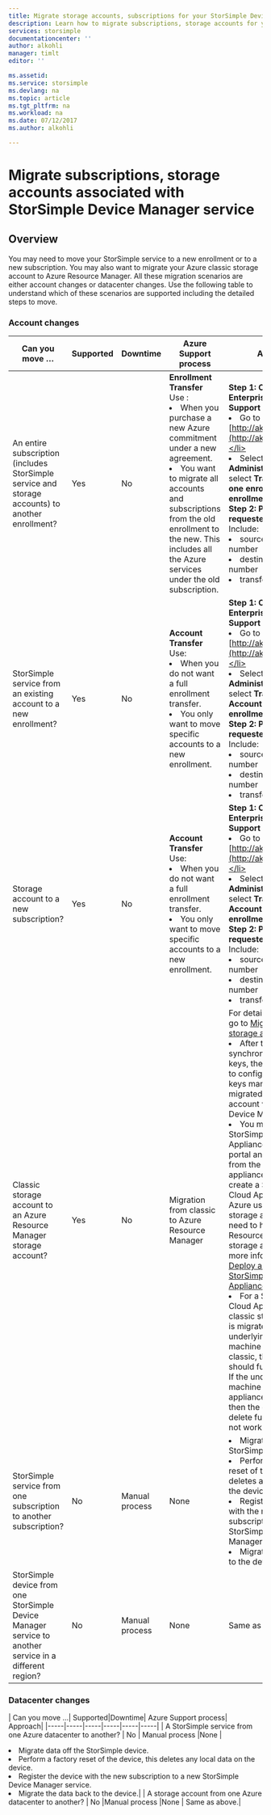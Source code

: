 ```yaml
---
title: Migrate storage accounts, subscriptions for your StorSimple Device Manager service | Microsoft Docs
description: Learn how to migrate subscriptions, storage accounts for your StorSimple Device Manager service8000.
services: storsimple
documentationcenter: ''
author: alkohli
manager: timlt
editor: ''

ms.assetid: 
ms.service: storsimple
ms.devlang: na
ms.topic: article
ms.tgt_pltfrm: na
ms.workload: na
ms.date: 07/12/2017
ms.author: alkohli

---
```

# Migrate subscriptions, storage accounts associated with StorSimple Device Manager service

## Overview

You may need to move your StorSimple service to a new enrollment or to a new subscription. You may also want to migrate your Azure classic storage account to Azure Resource Manager. All these migration scenarios are either account changes or datacenter changes. Use the following table to understand which of these scenarios are supported including the detailed steps to move.

### Account changes

| Can you move …| Supported| Downtime| Azure Support process| Approach|
|-----|-----|-----|-----|-----|
| An entire subscription (includes StorSimple service and storage accounts) to another enrollment? | Yes       | No       | **Enrollment Transfer**<br>Use :<li>When you  purchase a new Azure commitment under a new agreement.</li><li>You want to migrate all accounts and subscriptions from the old enrollment to the new. This includes all the Azure services under the old subscription.</li> | **Step 1: Open an Azure Enterprise Operation Support ticket.**<li>Go to [http://aka.ms/AzureEnt](http://aka.ms/AzureEnt).</li><li> Select **Enrollment Administration** and then select **Transfer from one enrollment to a new enrollment**.<br>**Step 2: Provide the requested information**<br>Include:<li>source enrollment number</li><li> destination enrollment number</li><li>transfer effective date|
| StorSimple service from an existing account to a new enrollment?    | Yes       | No       | **Account Transfer**<br>Use:<li>When you do not want a full enrollment transfer.</li><li>You only want to move specific accounts to a new enrollment.</li>| **Step 1: Open an Azure Enterprise Operation Support ticket.**<li>Go to [http://aka.ms/AzureEnt](http://aka.ms/AzureEnt).</li><li>Select **Enrollment Administration** and then select **Transfer an EA Account to a new enrollment**.<br>**Step 2: Provide the requested information**<br>Include:<li>source enrollment number</li><li> destination enrollment number</li><li>transfer effective date|
| Storage account to a new subscription?    | Yes       | No       | **Account Transfer**<br>Use:<li>When you do not want a full enrollment transfer.</li><li>You only want to move specific accounts to a new enrollment.</li>| **Step 1: Open an Azure Enterprise Operation Support ticket.**<li>Go to [http://aka.ms/AzureEnt](http://aka.ms/AzureEnt).</li><li>Select **Enrollment Administration** and then select **Transfer an EA Account to a new enrollment**.<br>**Step 2: Provide the requested information**<br>Include:<li>source enrollment number</li><li> destination enrollment number</li><li>transfer effective date|
| Classic storage account to an Azure Resource Manager storage account?   | Yes       | No       |Migration from classic to Azure Resource Manager| For detailed instructions, go to [Migrate a classic storage account](../virtual-machines/windows/migration-classic-resource-manager-ps.md#step-62-migrate-a-storage-account). <li>After the migration, to synchronize the access keys, the user will need to configure the access keys manually for the migrated storage account via StorSimple Device Manager service.</li><li>You must create new StorSimple Cloud Appliances in the Azure portal and then fail over from the older cloud appliances. You cannot create a StorSimple Cloud Appliance in the Azure using a classic storage account, they need to have an Azure Resource Manager storage account. For more information, go to [Deploy and manage a StorSimple Cloud Appliance](storsimple-8000-cloud-appliance-u2.md).</li><li>For a StorSimple Cloud Appliance, if the classic storage account is migrate but the underlying virtual machine still stays in classic, the appliance should function properly. If the underlying virtual machine for the cloud appliance is migrated, then the deactivate and delete functionality will not work.</li>|
| StorSimple service from one subscription to another subscription?      | No        | Manual process            | None|<li>Migrate data off the StorSimple device.</li><li>Perform a factory reset of the device, this deletes any local data on the device.</li><li>Register the device with the new subscription to a StorSimple Device Manager service.</li><li>Migrate the data back to the device.|
| StorSimple device from one StorSimple Device Manager service to another service in a different region?      | No        | Manual process            | None |Same as above.|

### Datacenter changes

| Can you move …| Supported|Downtime| Azure Support process| Approach|
|-----|-----|-----|-----|-----|-----|
| A StorSimple service from one Azure datacenter to another? | No | Manual process |None  |<li>Migrate data off the StorSimple device.</li><li>Perform a factory reset of the device, this deletes any local data on the device.</li><li>Register the device with the new subscription to a new StorSimple Device Manager service.</li><li>Migrate the data back to the device.|
| A storage account from one Azure datacenter to another? | No |Manual process  |None  | Same as above.|